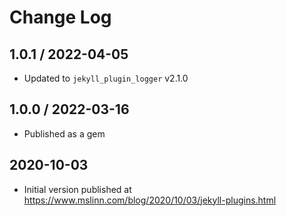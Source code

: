 # Change Log

## 1.0.1 / 2022-04-05

* Updated to `jekyll_plugin_logger` v2.1.0


## 1.0.0 / 2022-03-16

* Published as a gem


## 2020-10-03

* Initial version published at https://www.mslinn.com/blog/2020/10/03/jekyll-plugins.html
